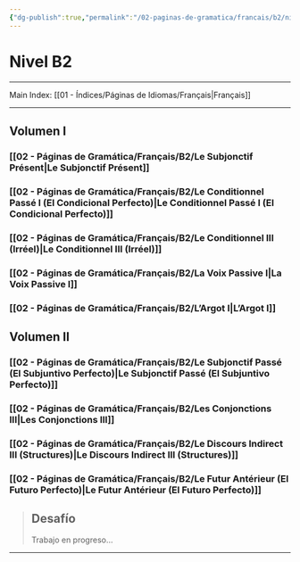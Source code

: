 ```yaml
---
{"dg-publish":true,"permalink":"/02-paginas-de-gramatica/francais/b2/nivel-b2-fr/"}
---
```



# Nivel B2
___
Main Index: [[01 - Índices/Páginas de Idiomas/Français\|Français]]
___
## Volumen I
### [[02 - Páginas de Gramática/Français/B2/Le Subjonctif Présent\|Le Subjonctif Présent]]
### [[02 - Páginas de Gramática/Français/B2/Le Conditionnel Passé I (El Condicional Perfecto)\|Le Conditionnel Passé I (El Condicional Perfecto)]]
### [[02 - Páginas de Gramática/Français/B2/Le Conditionnel III (Irréel)\|Le Conditionnel III (Irréel)]]
### [[02 - Páginas de Gramática/Français/B2/La Voix Passive I\|La Voix Passive I]]
### [[02 - Páginas de Gramática/Français/B2/L’Argot I\|L’Argot I]]
## Volumen II
### [[02 - Páginas de Gramática/Français/B2/Le Subjonctif Passé (El Subjuntivo Perfecto)\|Le Subjonctif Passé (El Subjuntivo Perfecto)]]
### [[02 - Páginas de Gramática/Français/B2/Les Conjonctions III\|Les Conjonctions III]]
### [[02 - Páginas de Gramática/Français/B2/Le Discours Indirect III (Structures)\|Le Discours Indirect III (Structures)]]
### [[02 - Páginas de Gramática/Français/B2/Le Futur Antérieur (El Futuro Perfecto)\|Le Futur Antérieur (El Futuro Perfecto)]]

> ## Desafío
> Trabajo en progreso…

___